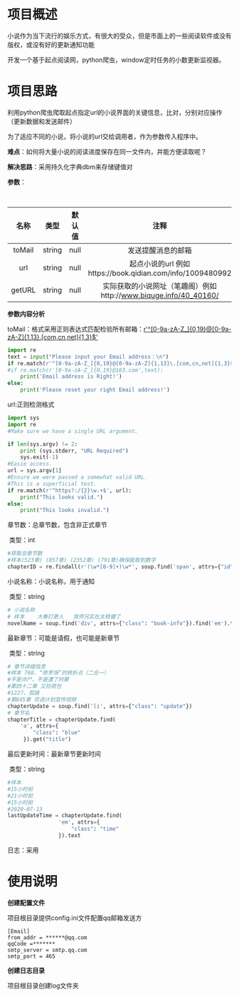 # 项目概述

小说作为当下流行的娱乐方式，有很大的受众，但是市面上的一些阅读软件或没有版权，或没有好的更新通知功能

开发一个基于起点阅读网，python爬虫，window定时任务的小数更新监视器。



# 项目思路

利用python爬虫爬取起点指定url的小说界面的关键信息，比对，分别对应操作（更新数据和发送邮件）

为了适应不同的小说，将小说的url交给调用者，作为参数传入程序中。

**难点**：如何将大量小说的阅读进度保存在同一文件内，并能方便读取呢？

**解决思路**：采用持久化字典dbm来存储键值对



**参数**：

​	

|  名称  |  类型  | 默认值 |                             注释                             |
| :----: | :----: | :----: | :----------------------------------------------------------: |
| toMail | string |  null  |                      发送提醒消息的邮箱                      |
|  url   | string |  null  |  起点小说的url 例如https://book.qidian.com/info/1009480992   |
| getURL | string |  null  | 实际获取的小说网址（笔趣阁）例如http://www.biquge.info/40_40160/ |

**参数内容分析**



toMail：格式采用正则表达式匹配检验所有邮箱：[r'^[0-9a-zA-Z_]{0,19}@[0-9a-zA-Z]{1,13}\.[com,cn,net]{1,3}$']()

```python
import re  
text = input("Please input your Email address：\n")  
if re.match(r'^[0-9a-zA-Z_]{0,19}@[0-9a-zA-Z]{1,13}\.[com,cn,net]{1,3}$',text):  
#if re.match(r'[0-9a-zA-Z_]{0,19}@163.com',text):  
    print('Email address is Right!')  
else:  
    print('Please reset your right Email address!')  
```



url:正则检测格式

```python
import sys
import re
#Make sure we have a single URL argument.

if len(sys.argv) != 2:
    print (sys.stderr, "URL Required")
    sys.exit(-1)
#Easie access.
url = sys.argv[1]
#Ensure we were passed a somewhat valid URL.
#This is a superficial test.
if re.match(r'^https?:/{2}\w.+$', url):
    print("This looks valid.")
else:
    print("This looks invalid.")
```



章节数：总章节数，包含非正式章节

​				类型：int

```python
#获取总章节数
#样本(523章) (857章) (2352章) (791章)确保能取到数字
chapterID = re.findall(r'(\w*[0-9]+)\w*', soup.find('span', attrs={"id": "J-catalogCount"}).text)
```



小说名称：小说名称，用于通知

​					类型：string

```python
# 小说名称
# 样本	大奉打更人	我师兄实在太稳健了		
novelName = soup.find('div', attrs={"class": "book-info"}).find('em').text
```



最新章节：可能是请假，也可能是新章节

​					类型：string

```python
# 章节详细信息
#样本	768、“修罗场”的转折点（二合一）
#不是诈尸，不是遭了阿蒙	
#第四十二章 又捡荷包	
#1227、孤独
#第845章 穷途计划宣传视频
chapterUpdate = soup.find('li', attrs={"class": "update"})
# 章节名
chapterTitle = chapterUpdate.find(
    'a', attrs={
        "class": "blue"
     }).get("title")
```



最后更新时间：最新章节更新时间

​							类型：string

```python
#样本
#15小时前
#21小时前
#15小时前
#2020-07-13
lastUpdateTime = chapterUpdate.find(
                'em', attrs={
                    "class": "time"
                }).text
```



日志：采用

# 使用说明

**创建配置文件**

项目根目录提供config.ini文件配置qq邮箱发送方

```
[Email]
from_addr = ******@qq.com
qqCode =*******
smtp_server = smtp.qq.com
smtp_port = 465
```



**创建日志目录**

项目根目录创建log文件夹